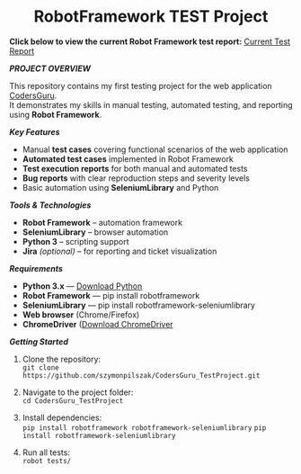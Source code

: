 <h1 align="center">RobotFramework TEST Project</h1>

**Click below to view the current Robot Framework test report:**
[Current Test Report](https://szymonpilszak.github.io/RobotFramework-Test-Project/Test_reports/report.html)



***PROJECT OVERVIEW***

This repository contains my first testing project for the web application [CodersGuru](https://tester.codersguru.pl/).  
It demonstrates my skills in manual testing, automated testing, and reporting using **Robot Framework**.

***Key Features***
- Manual **test cases** covering functional scenarios of the web application
- **Automated test cases** implemented in Robot Framework
- **Test execution reports** for both manual and automated tests
- **Bug reports** with clear reproduction steps and severity levels
- Basic automation using **SeleniumLibrary** and Python


***Tools & Technologies***
- **Robot Framework** – automation framework
- **SeleniumLibrary** – browser automation
- **Python 3** – scripting support
- **Jira** *(optional)* – for reporting and ticket visualization

***Requirements***
- **Python 3.x** — [Download Python](https://www.python.org/downloads/)
- **Robot Framework** — pip install robotframework
- **SeleniumLibrary** — pip install robotframework-seleniumlibrary
- **Web browser** (Chrome/Firefox)
- **ChromeDriver** ([Download ChromeDriver](https://googlechromelabs.github.io/chrome-for-testing/#stable) 

***Getting Started***
1. Clone the repository:  
   `git clone https://github.com/szymonpilszak/CodersGuru_TestProject.git`
2. Navigate to the project folder:  
   `cd CodersGuru_TestProject`
3. Install dependencies:  
   `pip install robotframework robotframework-seleniumlibrary`
   `pip install robotframework-seleniumlibrary`
   
5. Run all tests:  
   `robot tests/`  

